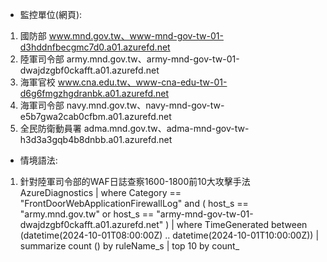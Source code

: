 * 	監控單位(網頁):
1. 國防部 www.mnd.gov.tw、www-mnd-gov-tw-01-d3hddnfbecgmc7d0.a01.azurefd.net 
1. 陸軍司令部 army.mnd.gov.tw、army-mnd-gov-tw-01-dwajdzgbf0ckafft.a01.azurefd.net 
1. 海軍官校 www.cna.edu.tw、www-cna-edu-tw-01-d6g6fmgzhgdranbk.a01.azurefd.net 
1. 海軍司令部 navy.mnd.gov.tw、navy-mnd-gov-tw-e5b7gwa2cab0cfbm.a01.azurefd.net 
1. 全民防衛動員署 adma.mnd.gov.tw、adma-mnd-gov-tw-h3d3a3gqb4b8dnbb.a01.azurefd.net


* 情境語法:
1.	針對陸軍司令部的WAF日誌查察1600-1800前10大攻擊手法
AzureDiagnostics
| where Category == "FrontDoorWebApplicationFirewallLog" and ( host_s == "army.mnd.gov.tw" or host_s == "army-mnd-gov-tw-01-dwajdzgbf0ckafft.a01.azurefd.net" )
| where TimeGenerated between (datetime(2024-10-01T08:00:00Z) .. datetime(2024-10-01T10:00:00Z))
| summarize count () by ruleName_s
| top 10 by count_



